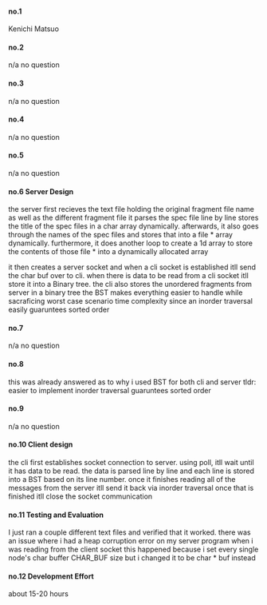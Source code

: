 #### no.1
Kenichi Matsuo 

#### no.2
n/a no question

#### no.3
n/a no question

#### no.4
n/a no question

#### no.5
n/a no question

#### no.6 Server Design
the server first recieves the text file holding the original fragment file name
as well as the different fragment file
it parses the spec file line by line stores the title of the 
spec files in a char array dynamically. afterwards, it also 
goes through the names of the spec files and stores that into a file * array
dynamically. furthermore, it does another loop to create a 1d array 
to store the contents of those file * into a dynamically allocated array

it then creates a server socket and when a cli socket is established itll send
the char buf over to cli. when there is data to be read from a cli socket
itll store it into a Binary tree. the cli also stores the unordered
fragments from server in a binary tree
the BST makes everything easier to handle while sacraficing worst case
scenario time complexity since an inorder traversal easily guaruntees 
sorted order

#### no.7 
n/a no question

#### no.8
this was already answered as to why i used BST for both cli and server 
tldr: easier to implement inorder traversal guaruntees sorted order

#### no.9
n/a no question

#### no.10 Client design
the cli first establishes socket connection to server. using poll, itll wait until
it has data to be read. the data is parsed line by line and each line
is stored into a BST based on its line number. 
once it finishes reading all of the messages from the server itll send it back 
via inorder traversal 
once that is finished itll close the socket communication

#### no.11 Testing and Evaluation
I just ran a couple different text files and verified that it worked. 
there was an issue where i had a heap corruption error on my server program
when i was reading from the client socket this happened because i set every 
single node's char buffer CHAR_BUF size but i changed it to be char * buf 
instead

#### no.12 Development Effort
about 15-20 hours 






